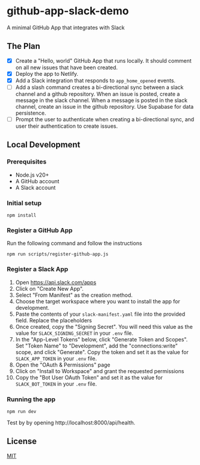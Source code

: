 # github-app-slack-demo

A minimal GitHub App that integrates with Slack

## The Plan

- [x] Create a "Hello, world" GitHub App that runs locally. It should comment on all new issues that have been created.
- [x] Deploy the app to Netlify.
- [x] Add a Slack integration that responds to `app_home_opened` events.
- [ ] Add a slash command creates a bi-directional sync between a slack channel and a github repository. When an issue is posted, create a message in the slack channel. When a message is posted in the slack channel, create an issue in the github repository. Use Supabase for data persistence.
- [ ] Prompt the user to authenticate when creating a bi-directional sync, and user their authentication to create issues.

## Local Development

### Prerequisites

- Node.js v20+
- A GitHub account
- A Slack account

### Initial setup

```
npm install
```

### Register a GitHub App

Run the following command and follow the instructions

```
npm run scripts/register-github-app.js
```

### Register a Slack App

1. Open https://api.slack.com/apps
1. Click on "Create New App".
1. Select "From Manifest" as the creation method.
1. Choose the target workspace where you want to install the app for development.
1. Paste the contents of your `slack-manifest.yaml` file into the provided field. Replace the placeholders
1. Once created, copy the "Signing Secret". You will need this value as the value for `SLACK_SIGNING_SECRET` in your `.env` file.
1. In the "App-Level Tokens" below, click "Generate Token and Scopes". Set "Token Name" to "Development", add the "connections:write" scope, and click "Generate". Copy the token and set it as the value for `SLACK_APP_TOKEN` in your `.env` file.
1. Open the "OAuth & Permissions" page
1. Click on "Install to Workspace" and grant the requested permissions
1. Copy the "Bot User OAuth Token" and set it as the value for `SLACK_BOT_TOKEN` in your `.env` file.

### Running the app

```
npm run dev
```

Test by by opening http://localhost:8000/api/health.

## License

[MIT](LICENSE)
